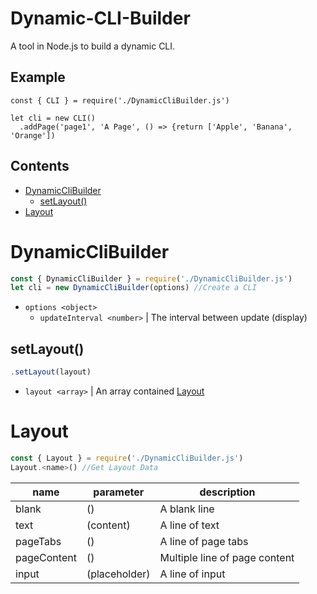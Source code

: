 # Dynamic-CLI-Builder
A tool in Node.js to build a dynamic CLI.

## Example
```
const { CLI } = require('./DynamicCliBuilder.js')

let cli = new CLI()
  .addPage('page1', 'A Page', () => {return ['Apple', 'Banana', 'Orange'])
```

## Contents
* [DynamicCliBuilder](#dynamicclibuilder)
  * [setLayout()](#setlayout)
* [Layout](#layout)

# DynamicCliBuilder
```js
const { DynamicCliBuilder } = require('./DynamicCliBuilder.js')
let cli = new DynamicCliBuilder(options) //Create a CLI
```
* `options <object>`
  * `updateInterval <number>` | The interval between update (display)
 
## setLayout()
```js
.setLayout(layout)
```
* `layout <array>` | An array contained [Layout](#layout)

# Layout
```js
const { Layout } = require('./DynamicCliBuilder.js')
Layout.<name>() //Get Layout Data
```

| name       | parameter    | description                  |
| ---        | ---          | ---                          |
| blank      | ()           | A blank line                 |
| text       | (content)    | A line of text               |
| pageTabs   | ()           | A line of page tabs          |
| pageContent| ()           | Multiple line of page content|
| input      | (placeholder)| A line of input              |
